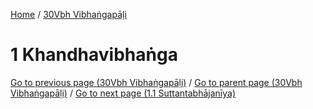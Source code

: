 
[Home](/) / [30Vbh Vibhaṅgapāḷi](../30Vbh.md)

# 1 Khandhavibhaṅga


[Go to previous page (30Vbh Vibhaṅgapāḷi)](0.md) / [Go to parent page (30Vbh Vibhaṅgapāḷi)](0.md) / [Go to next page (1.1 Suttantabhājanīya)](1/1.1.md)


